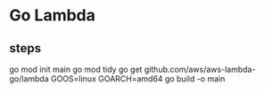 # Go Lambda

## steps
go mod init main
go mod tidy
go get github.com/aws/aws-lambda-go/lambda
GOOS=linux GOARCH=amd64 go build -o main
